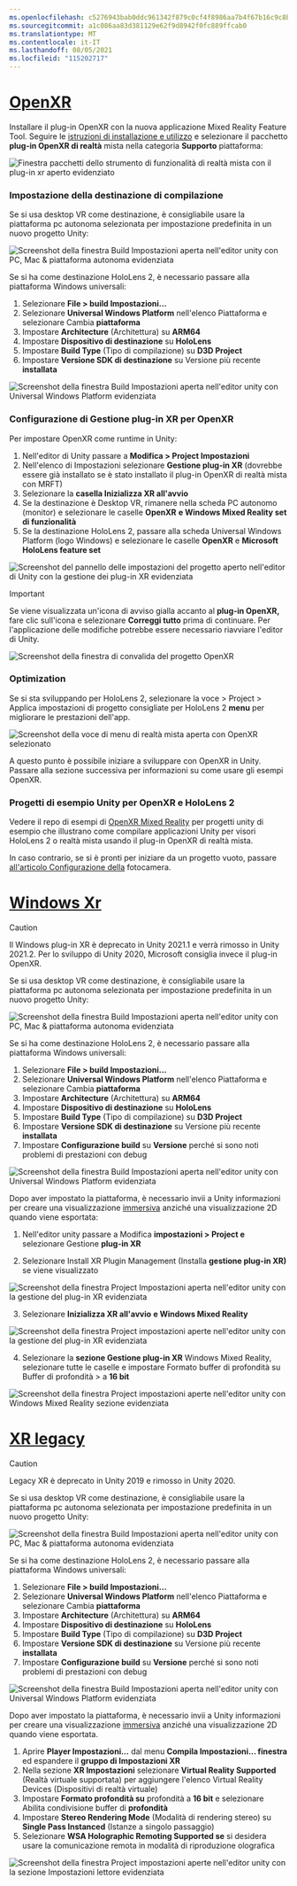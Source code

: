 ```yaml
---
ms.openlocfilehash: c5276943bab0ddc961342f879c0cf4f8986aa7b4f67b16c9c8b5415ca6fc58fd
ms.sourcegitcommit: a1c086aa83d381129e62f9d8942f0fc889ffcab0
ms.translationtype: MT
ms.contentlocale: it-IT
ms.lasthandoff: 08/05/2021
ms.locfileid: "115202717"
---
```

# <a name="openxr"></a>[OpenXR](#tab/openxr)

Installare il plug-in OpenXR con la nuova applicazione Mixed Reality Feature Tool. Seguire le [istruzioni di installazione e utilizzo](../../welcome-to-mr-feature-tool.md) e selezionare il pacchetto **plug-in OpenXR di realtà** mista nella categoria **Supporto** piattaforma:

![Finestra pacchetti dello strumento di funzionalità di realtà mista con il plug-in xr aperto evidenziato](../../images/feature-tool-openxr.png)

### <a name="setting-your-build-target"></a>Impostazione della destinazione di compilazione

Se si usa desktop VR come destinazione, è consigliabile usare la piattaforma pc autonoma selezionata per impostazione predefinita in un nuovo progetto Unity:

![Screenshot della finestra Build Impostazioni aperta nell'editor unity con PC, Mac & piattaforma autonoma evidenziata](../../images/wmr-config-img-3.png)

Se si ha come destinazione HoloLens 2, è necessario passare alla piattaforma Windows universali:

1. Selezionare **File > build Impostazioni...**
2. Selezionare **Universal Windows Platform** nell'elenco Piattaforma e selezionare Cambia **piattaforma**
3. Impostare **Architecture** (Architettura) su **ARM64**
4. Impostare **Dispositivo di destinazione** su **HoloLens**
5. Impostare **Build Type** (Tipo di compilazione) su **D3D Project**
6. Impostare **Versione SDK di destinazione** su Versione più recente **installata**

![Screenshot della finestra Build Impostazioni aperta nell'editor unity con Universal Windows Platform evidenziata](../../images/wmr-config-img-4.png)

### <a name="configuring-xr-plugin-management-for-openxr"></a>Configurazione di Gestione plug-in XR per OpenXR

Per impostare OpenXR come runtime in Unity:

1. Nell'editor di Unity passare a **Modifica > Project Impostazioni**
2. Nell'elenco di Impostazioni selezionare **Gestione plug-in XR** (dovrebbe essere già installato se è stato installato il plug-in OpenXR di realtà mista con MRFT)
3. Selezionare la **casella Inizializza XR all'avvio**
4. Se la destinazione è Desktop VR, rimanere nella scheda PC autonomo (monitor) e selezionare le caselle **OpenXR** **e Windows Mixed Reality set di funzionalità**
5. Se la destinazione HoloLens 2, passare alla scheda Universal Windows Platform (logo Windows) e selezionare le caselle **OpenXR** e **Microsoft HoloLens feature set**

![Screenshot del pannello delle impostazioni del progetto aperto nell'editor di Unity con la gestione dei plug-in XR evidenziata](../../images/openxr-img-05.png)

> [!IMPORTANT]
> Se viene visualizzata un'icona di avviso gialla accanto al **plug-in OpenXR,** fare clic sull'icona e selezionare **Correggi tutto** prima di continuare. Per l'applicazione delle modifiche potrebbe essere necessario riavviare l'editor di Unity.

![Screenshot della finestra di convalida del progetto OpenXR](../../images/openxr-img-06.png)

### <a name="optimization"></a>Optimization

Se si sta sviluppando per HoloLens 2, selezionare la voce > Project > Applica impostazioni di progetto consigliate per HoloLens 2 **menu** per migliorare le prestazioni dell'app.

![Screenshot della voce di menu di realtà mista aperta con OpenXR selezionato](../../images/openxr-img-08.png)

A questo punto è possibile iniziare a sviluppare con OpenXR in Unity.  Passare alla sezione successiva per informazioni su come usare gli esempi OpenXR.

### <a name="unity-sample-projects-for-openxr-and-hololens-2"></a>Progetti di esempio Unity per OpenXR e HoloLens 2

Vedere il repo di esempi di [OpenXR Mixed Reality](https://github.com/microsoft/OpenXR-Unity-MixedReality-Samples) per progetti unity di esempio che illustrano come compilare applicazioni Unity per visori HoloLens 2 o realtà mista usando il plug-in OpenXR di realtà mista.

In caso contrario, se si è pronti per iniziare da un progetto vuoto, passare [all'articolo Configurazione della](../../camera-in-unity.md) fotocamera.

# <a name="windows-xr"></a>[Windows Xr](#tab/windowsxr)

> [!CAUTION]
> Il Windows plug-in XR è deprecato in Unity 2021.1 e verrà rimosso in Unity 2021.2.  Per lo sviluppo di Unity 2020, Microsoft consiglia invece il plug-in OpenXR.

Se si usa desktop VR come destinazione, è consigliabile usare la piattaforma pc autonoma selezionata per impostazione predefinita in un nuovo progetto Unity:

![Screenshot della finestra Build Impostazioni aperta nell'editor unity con PC, Mac & piattaforma autonoma evidenziata](../../images/wmr-config-img-3.png)

Se si ha come destinazione HoloLens 2, è necessario passare alla piattaforma Windows universali:

1.  Selezionare **File > build Impostazioni...**
2.  Selezionare **Universal Windows Platform** nell'elenco Piattaforma e selezionare Cambia **piattaforma**
3.  Impostare **Architecture** (Architettura) su **ARM64**
4.  Impostare **Dispositivo di destinazione** su **HoloLens**
5.  Impostare **Build Type** (Tipo di compilazione) su **D3D Project**
6.  Impostare **Versione SDK di destinazione** su Versione più recente **installata**
7.  Impostare **Configurazione build** su **Versione** perché si sono noti problemi di prestazioni con debug

![Screenshot della finestra Build Impostazioni aperta nell'editor unity con Universal Windows Platform evidenziata](../../images/wmr-config-img-4.png)

Dopo aver impostato la piattaforma, è necessario invii a Unity informazioni per creare una visualizzazione [immersiva](../../../../design/app-views.md) anziché una visualizzazione 2D quando viene esportata:

1. Nell'editor unity passare a Modifica **impostazioni > Project e** selezionare Gestione **plug-in XR**

2. Selezionare Install XR Plugin Management (Installa **gestione plug-in XR)** se viene visualizzato

![Screenshot della finestra Project Impostazioni aperta nell'editor unity con la gestione del plug-in XR evidenziata](../../images/wmr-config-img-5.png)

3. Selezionare **Inizializza XR all'avvio** **e Windows Mixed Reality**

![Screenshot della finestra Project impostazioni aperte nell'editor unity con la gestione del plug-in XR evidenziata](../../images/wmr-config-img-7.png)

4. Selezionare la **sezione Gestione plug-in XR** Windows Mixed Reality, selezionare tutte le caselle e impostare Formato buffer di profondità su Buffer di profondità  >   a **16 bit** 

![Screenshot della finestra Project impostazioni aperte nell'editor unity con Windows Mixed Reality sezione evidenziata](../../images/wmr-config-img-8.png)

# <a name="legacy-xr"></a>[XR legacy](#tab/legacy)

> [!CAUTION]
> Legacy XR è deprecato in Unity 2019 e rimosso in Unity 2020.

Se si usa desktop VR come destinazione, è consigliabile usare la piattaforma pc autonoma selezionata per impostazione predefinita in un nuovo progetto Unity:

![Screenshot della finestra Build Impostazioni aperta nell'editor unity con PC, Mac & piattaforma autonoma evidenziata](../../images/wmr-config-img-3.png)

Se si ha come destinazione HoloLens 2, è necessario passare alla piattaforma Windows universali:

1.  Selezionare **File > build Impostazioni...**
2.  Selezionare **Universal Windows Platform** nell'elenco Piattaforma e selezionare Cambia **piattaforma**
3.  Impostare **Architecture** (Architettura) su **ARM64**
4.  Impostare **Dispositivo di destinazione** su **HoloLens**
5.  Impostare **Build Type** (Tipo di compilazione) su **D3D Project**
6.  Impostare **Versione SDK di destinazione** su Versione più recente **installata**
7.  Impostare **Configurazione build** su **Versione** perché si sono noti problemi di prestazioni con debug

![Screenshot della finestra Build Impostazioni aperta nell'editor unity con Universal Windows Platform evidenziata](../../images/wmr-config-img-4.png)

Dopo aver impostato la piattaforma, è necessario invii a Unity informazioni per creare una visualizzazione [immersiva](../../../../design/app-views.md) anziché una visualizzazione 2D quando viene esportata.

1. Aprire **Player Impostazioni...** dal menu **Compila Impostazioni... finestra** ed espandere il **gruppo di Impostazioni XR**
2. Nella sezione **XR Impostazioni** selezionare **Virtual Reality Supported** (Realtà virtuale supportata) per aggiungere l'elenco Virtual Reality Devices (Dispositivi di realtà virtuale)
3. Impostare **Formato profondità su** profondità a **16 bit** e selezionare Abilita condivisione buffer di **profondità**
4. Impostare **Stereo Rendering Mode** (Modalità di rendering stereo) su **Single Pass Instanced** (Istanze a singolo passaggio)
5. Selezionare **WSA Holographic Remoting Supported se** si desidera usare la comunicazione remota in modalità di riproduzione olografica

![Screenshot della finestra Project impostazioni aperte nell'editor unity con la sezione Impostazioni lettore evidenziata](../../images/wmr-config-img-9.png)
